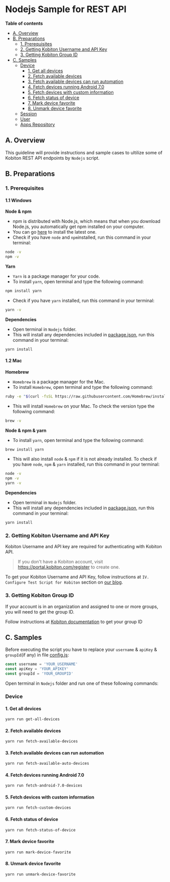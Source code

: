 # Nodejs Sample for REST API

**Table of contents**
- [A. Overview](#a-overview)
- [B. Preparations](#b-preparations)
  - [1. Prerequisites](#1-prerequisites)
  - [2. Getting Kobiton Username and API Key](#2-getting-kobiton-username-and-api-key)
  - [3. Getting Kobiton Group ID](#3-getting-kobiton-group-id)
- [C. Samples](#c-samples)
  - [Device](./Device)
    - [1. Get all devices](#1-get-all-devices)
    - [2. Fetch available devices](#2-fetch-available-devices)
    - [3. Fetch available devices can run automation](#3-fetch-available-devices-can-run-automation)
    - [4. Fetch devices running Android 7.0](#4-fetch-devices-running-android-7.0)
    - [5. Fetch devices with custom information](#5-fetch-devices-with-custom-information)
    - [6. Fetch status of device](#6-fetch-status-of-device)
    - [7. Mark device favorite](#7-mark-device-favorite)
    - [8. Unmark device favorite](#8-unmark-device-favorite)
  - [Session](./Session)
  - [User](./User)
  - [Apps Repository](./App-Repository)

## A. Overview
This guideline will provide instructions and sample cases to ultilize some of Kobiton REST API endpoints by `Nodejs` script.

## B. Preparations
### 1. Prerequisites
#### 1.1 Windows
**Node & npm**
- npm is distributed with Node.js, which means that when you download Node.js, you automatically get npm installed on your computer.
- You can go [here](https://nodejs.org/en/download/) to install the latest one.
- Check if you have `node` and `npm`installed, run this command in your terminal:

```bash
node -v
npm -v
```

**Yarn**
- `Yarn` is a package manager for your code.
- To install `yarn`, open terminal and type the following command:

```bash
npm install yarn
```

- Check if you have `yarn` installed, run this command in your terminal:

```bash
yarn -v
```

**Dependencies**
- Open terminal in `Nodejs` folder.
- This will install any dependencies included in [package.json](./package.json), run this command in your terminal:

```bash
yarn install
```

#### 1.2 Mac
**Homebrew**
- `Homebrew` is a package manager for the Mac.
- To install `Homebrew`, open terminal and type the following command:

```bash
ruby -e "$(curl -fsSL https://raw.githubusercontent.com/Homebrew/install/master/install)"
```
- This will install `Homebrew` on your Mac. To check the version type the following command:

```bash
brew -v
```

**Node & npm & yarn**
- To install `yarn`, open terminal and type the following command:

```bash
brew install yarn
```

- This will also install `node` & `npm` if it is not already installed. To check if you have `node`, `npm` & `yarn` installed, run this command in your terminal:

```bash
node -v
npm -v
yarn -v
```

**Dependencies**
- Open terminal in `Nodejs` folder.
- This will install any dependencies included in [package.json](./package.json), run this command in your terminal:

```bash
yarn install
```

### 2. Getting Kobiton Username and API Key
Kobiton Username and API key are required for authenticating with Kobiton API.

> If you don't have a Kobiton account, visit https://portal.kobiton.com/register to create one.

To get your Kobiton Username and API Key, follow instructions at `IV. Configure Test Script for Kobiton` section on [our blog](https://kobiton.com/blog/tutorial/parallel-testing-selenium-webdriver/).

### 3. Getting Kobiton Group ID
If your account is in an organization and assigned to one or more groups, you will need to get the group ID.

Follow instructions at [Kobiton documentation](https://docs.kobiton.com/organization-management/automation-for-groups/default-group-setting/) to get your group ID

## C. Samples
Before executing the script you have to replace your `username` & `apiKey` & `groupId`(if any) in file [config.js](./config.js):

```javascript
const username = 'YOUR_USERNAME'
const apiKey = 'YOUR_APIKEY'
const groupId = 'YOUR_GROUPID'
```

Open terminal in `Nodejs` folder and run one of these following commands:

### Device
#### 1. Get all devices
```bash
yarn run get-all-devices
```
#### 2. Fetch available devices
```bash
yarn run fetch-available-devices
```
#### 3. Fetch available devices can run automation
```bash
yarn run fetch-available-auto-devices
```
#### 4. Fetch devices running Android 7.0
```bash
yarn run fetch-android-7.0-devices
```
#### 5. Fetch devices with custom information
```bash
yarn run fetch-custom-devices
```
#### 6. Fetch status of device
```bash
yarn run fetch-status-of-device
```
#### 7. Mark device favorite
```bash
yarn run mark-device-favorite
```
#### 8. Unmark device favorite
```bash
yarn run unmark-device-favorite
```



